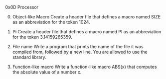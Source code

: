 0x0D Processor

0. Object-like Macro
    Create a header file that defines a macro named SIZE as an abbreviation for the token 1024.

1. Pi
    Create a header file that defines a macro named PI as an abbreviation for the token 3.14159265359.

2. File name
    Write a program that prints the name of the file it was compiled from, followed by a new line.
            You are allowed to use the standard library.

3. Function-like macro
    Write a function-like macro ABS(x) that computes the absolute value of a number x.

